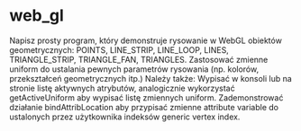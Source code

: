# web_gl
Napisz prosty program, który demonstruje rysowanie w WebGL obiektów geometrycznych: POINTS, LINE_STRIP, LINE_LOOP, LINES, TRIANGLE_STRIP, TRIANGLE_FAN, TRIANGLES. 
Zastosować zmienne uniform do ustalania pewnych parametrów rysowania (np. kolorów, przekształceń geometrycznych itp.) 
Należy także:
Wypisać w konsoli lub na stronie listę aktywnych atrybutów, analogicznie wykorzystać getActiveUniform aby wypisać listę zmiennych uniform. 
Zademonstrować działanie bindAttribLocation aby przypisać zmienne attribute variable do ustalonych przez użytkownika indeksów generic vertex index.

